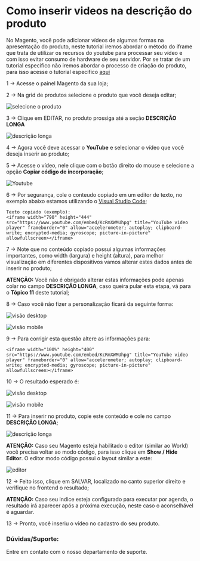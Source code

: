 # Como inserir videos na descrição do produto

No Magento, você pode adicionar vídeos de algumas formas na apresentação do produto, neste tutorial iremos abordar o método do iframe que trata de utilizar os recursos do youtube para processar seu vídeo e com isso evitar consumo de hardware de seu servidor. Por se tratar de um tutorial especifico não iremos abordar o processo de criação do produto, para isso acesse o tutorial especifico [aqui](https://github.com/Oficina-do-Dev/Tutoriais/tree/main/Magento_2/002%20-%20Tipos%20de%20produto)

1 -> Acesse o painel Magento da sua loja;

2 -> Na grid de produtos selecione o produto que você deseja editar;

![selecione o produto](https://github.com/Oficina-do-Dev/Tutoriais/blob/main/Magento_2/087%20-%20Como%20inserir%20videos%20na%20descri%C3%A7%C3%A3o%20do%20produto/images/imagem_1.png)

3 -> Clique em EDITAR, no produto prossiga até a seção **DESCRIÇÃO LONGA**

![descrição longa](https://github.com/Oficina-do-Dev/Tutoriais/blob/main/Magento_2/087%20-%20Como%20inserir%20videos%20na%20descri%C3%A7%C3%A3o%20do%20produto/images/imagem_2.png)

4 -> Agora você deve acessar o **YouTube** e selecionar o vídeo que você deseja inserir ao produto;

5 -> Acesse o vídeo, nele clique com o botão direito do mouse e selecione a opção **Copiar código de incorporação**;

![Youtube](https://github.com/Oficina-do-Dev/Tutoriais/blob/main/Magento_2/087%20-%20Como%20inserir%20videos%20na%20descri%C3%A7%C3%A3o%20do%20produto/images/imagem_3.png)

6 -> Por segurança, cole o conteudo copiado em um editor de texto, no exemplo abaixo estamos utilizando o [Visual Studio Code](https://code.visualstudio.com/download);

	Texto copiado (exemplo): 
	<iframe width="790" height="444" src="https://www.youtube.com/embed/KcRmXWMUhpg" title="YouTube video player" frameborder="0" allow="accelerometer; autoplay; clipboard-write; encrypted-media; gyroscope; picture-in-picture" allowfullscreen></iframe>

7 -> Note que no conteúdo copiado possui algumas informações importantes, como width (largura) e height (altura), para melhor visualização em diferentes dispositivos vamos alterar estes dados antes de inserir no produto;

**ATENÇÃO:** Você não é obrigado alterar estas informações pode apenas colar no campo **DESCRIÇÃO LONGA**, caso queira pular esta etapa, vá para o **Tópico 11** deste tutorial;

8 -> Caso você não fizer a personalização ficará da seguinte forma:

![visão desktop](https://github.com/Oficina-do-Dev/Tutoriais/blob/main/Magento_2/087%20-%20Como%20inserir%20videos%20na%20descri%C3%A7%C3%A3o%20do%20produto/images/imagem_4.png)

![visão mobile](https://github.com/Oficina-do-Dev/Tutoriais/blob/main/Magento_2/087%20-%20Como%20inserir%20videos%20na%20descri%C3%A7%C3%A3o%20do%20produto/images/imagem_5.png)

9 -> Para corrigir esta questão altere as informações para:

	<iframe width="100%" height="400" src="https://www.youtube.com/embed/KcRmXWMUhpg" title="YouTube video player" frameborder="0" allow="accelerometer; autoplay; clipboard-write; encrypted-media; gyroscope; picture-in-picture" allowfullscreen></iframe>

10 -> O resultado esperado é:


![visão desktop](https://github.com/Oficina-do-Dev/Tutoriais/blob/main/Magento_2/087%20-%20Como%20inserir%20videos%20na%20descri%C3%A7%C3%A3o%20do%20produto/images/imagem_6.png)

![visão mobile](https://github.com/Oficina-do-Dev/Tutoriais/blob/main/Magento_2/087%20-%20Como%20inserir%20videos%20na%20descri%C3%A7%C3%A3o%20do%20produto/images/imagem_7.png)

11 -> Para inserir no produto, copie este conteúdo e cole no campo **DESCRIÇÃO LONGA**;

![descrição longa](https://github.com/Oficina-do-Dev/Tutoriais/blob/main/Magento_2/087%20-%20Como%20inserir%20videos%20na%20descri%C3%A7%C3%A3o%20do%20produto/images/imagem_8.png)

**ATENÇÃO:** Caso seu Magento esteja habilitado o editor (similar ao World) você precisa voltar ao modo código, para isso clique em **Show / Hide Editor**. O editor modo código possui o layout similar a este:

![editor](https://github.com/Oficina-do-Dev/Tutoriais/blob/main/Magento_2/087%20-%20Como%20inserir%20videos%20na%20descri%C3%A7%C3%A3o%20do%20produto/images/imagem_9.png)

12 -> Feito isso, clique em SALVAR, localizado no canto superior direito e verifique no frontend o resultado;

**ATENÇÃO:** Caso seu indice esteja configurado para executar por agenda, o resultado irá aparecer após a próxima execução, neste caso o aconselhável é aguardar.

13 -> Pronto, você inseriu o vídeo no cadastro do seu produto.

### Dúvidas/Suporte:

Entre em contato com o nosso departamento de suporte.